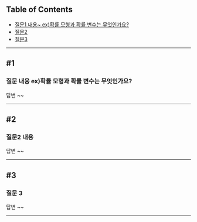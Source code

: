 ## Table of Contents

- [질문1 내용~ ex)확률 모형과 확률 변수는 무엇인가요?](#1)
- [질문2](#2)
- [질문3](#3)

---

## #1

### 질문 내용 ex)확률 모형과 확률 변수는 무엇인가요?



답변  ~~

---

## #2

### 질문2 내용

답변 ~~

---

## #3

### 질문 3

답변 ~~

---

